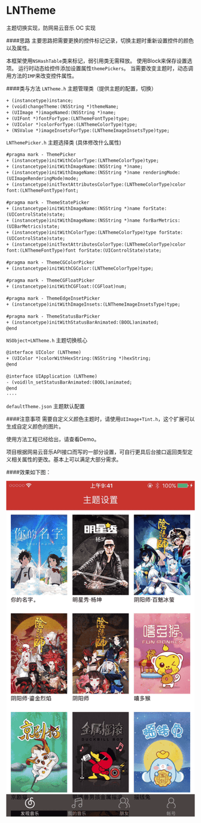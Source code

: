 # LNTheme
主题切换实现，防网易云音乐 OC 实现

####思路
主要思路把需要更换的控件标记记录，切换主题时重新设置控件的颜色以及属性。

本框架使用`NSHashTable`类来标记，弱引用类无需释放。
使用Block来保存设置选项。
运行时动态给控件添加设置属性`themePickers`。
当需要改变主题时，动态调用方法的`IMP`来改变控件属性。

####类与方法
`LNTheme.h` 主题管理类（提供主题的配置，切换）

```
+ (instancetype)instance;
+ (void)changeTheme:(NSString *)themeName;
+ (UIImage *)imageNamed:(NSString *)name;
+ (UIFont *)fontForType:(LNThemeFontType)type;
+ (UIColor *)colorForType:(LNThemeColorType)type;
+ (NSValue *)imageInsetsForType:(LNThemeImageInsetsType)type;
```
`LNThemePicker.h` 主题选择类 (具体修改什么属性)

```
#pragma mark - ThemePicker
+ (instancetype)initWithColorType:(LNThemeColorType)type;
+ (instancetype)initWithImageName:(NSString *)name;
+ (instancetype)initWithImageName:(NSString *)name renderingMode:(UIImageRenderingMode)mode;
+ (instancetype)initTextAttributesColorType:(LNThemeColorType)color font:(LNThemeFontType)font;

#pragma mark - ThemeStatePicker
+ (instancetype)initWithImageName:(NSString *)name forState:(UIControlState)state;
+ (instancetype)initWithImageName:(NSString *)name forBarMetrics:(UIBarMetrics)state;
+ (instancetype)initWithColorType:(LNThemeColorType)type forState:(UIControlState)state;
+ (instancetype)initTextAttributesColorType:(LNThemeColorType)color font:(LNThemeFontType)font forState:(UIControlState)state;

#pragma mark - ThemeCGColorPicker
+ (instancetype)initWithCGColor:(LNThemeColorType)type;

#pragma mark - ThemeCGFloatPicker
+ (instancetype)initWithCGFloat:(CGFloat)num;

#pragma mark - ThemeEdgeInsetPicker
+ (instancetype)initWithImageInsets:(LNThemeImageInsetsType)type;

#pragma mark - ThemeStatusBarPicker
+ (instancetype)initWithStatusBarAnimated:(BOOL)animated;
@end
```
`NSObject+LNTheme.h` 主题切换核心

```
@interface UIColor (LNTheme)
+ (UIColor *)colorWithHexString:(NSString *)hexString;
@end

@interface UIApplication (LNTheme)
- (void)ln_setStatusBarAnimated:(BOOL)animated;
@end
····
```

`defaultTheme.json` 主题默认配置

####注意事项
需要自定义义颜色主题时，请使用`UIImage+Tint.h`，这个扩展可以生成自定义颜色的图片。

使用方法工程已经给出，请查看Demo。

项目根据网易云音乐API接口而写的一部分设置，可自行更具后台接口返回类型定义相关属性的更改。基本上可以满足大部分需求。

####效果如下图：

![](Demo.gif)




